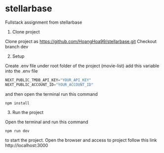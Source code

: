 # stellarbase
Fullstack assignment from stellarbase

1. Clone project

Clone project as https://github.com/HoangHoa99/stellarbase.git
Checkout branch dev

2. Setup

Create .env file under root folder of the project (movie-list)
add this variable into the .env file

```js
NEXT_PUBLIC_TMDB_API_KEY="YOUR_API_KEY"
NEXT_PUBLIC_ACCOUNT_ID="YOUR_ACCOUNT_ID"
```

and then open the terminal run this command
```
npm install
```

3. Run the project

Open the terminal and run this command
```
npm run dev
```
to start the project. Open the browser and access to project follow this link http://localhost:3000
